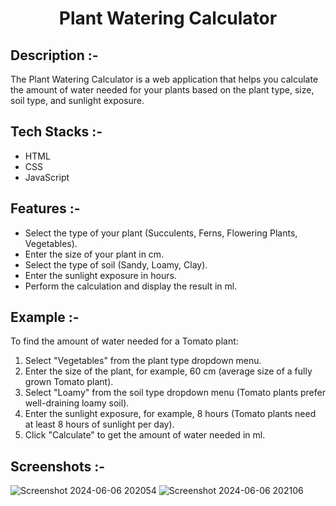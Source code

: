 # <p align="center">Plant Watering Calculator</p>

## Description :-

The Plant Watering Calculator is a web application that helps you calculate the amount of water needed for your plants based on the plant type, size, soil type, and sunlight exposure.

## Tech Stacks :-

- HTML
- CSS
- JavaScript

## Features :-

- Select the type of your plant (Succulents, Ferns, Flowering Plants, Vegetables).
- Enter the size of your plant in cm.
- Select the type of soil (Sandy, Loamy, Clay).
- Enter the sunlight exposure in hours.
- Perform the calculation and display the result in ml.

## Example :-

To find the amount of water needed for a Tomato plant:
1. Select "Vegetables" from the plant type dropdown menu.
2. Enter the size of the plant, for example, 60 cm (average size of a fully grown Tomato plant).
3. Select "Loamy" from the soil type dropdown menu (Tomato plants prefer well-draining loamy soil).
4. Enter the sunlight exposure, for example, 8 hours (Tomato plants need at least 8 hours of sunlight per day).
5. Click "Calculate" to get the amount of water needed in ml.

## Screenshots :-

![Screenshot 2024-06-06 202054](https://github.com/Rakesh9100/CalcDiverse/assets/118645569/0b3007c8-0eb9-4971-9c3e-7138360e72bc)
![Screenshot 2024-06-06 202106](https://github.com/Rakesh9100/CalcDiverse/assets/118645569/33f501ad-1cff-425b-bcbb-47a80c622cc4)
